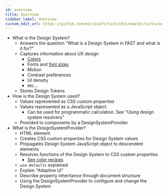 ```yaml
---
id: overview
title: Overview
sidebar_label: Overview
custom_edit_url: https://github.com/microsoft/fast/edit/master/sites/website/src/docs/design-systems/overview.md
---
```

- What is the Design System?
    - Answers the question "What is a Design System in FAST and what is it for?"
    - Captures information about UX design
        - [Colors](https://www.fast.design/docs/design/color)
        - Fonts and [font sizes](https://www.fast.design/docs/design/type-ramp)
        - Motion
        - Contrast preferences
        - UI density
        - etc...
    - Stores Design Tokens
- How is the Design System used?
    - Values represented as CSS custom properties
    - Values represented as a JavaScript object
        - Can be used for programmatic calculation. See "Using design system resolvers"
    - Provided to components by a DesignSystemProvider
- What is the DesignSystemProvider?
    - HTML element
    - Creates CSS custom properties for Design System values
    - Propagates Design System JavaScript object to descendent elements
    - Resolves functions of the Design System to CSS custom properties
        - [See color recipes](https://www.fast.design/docs/design/color#algorithmic-colors-recipes) 
    - `use-defaults` explained
    - Explain "Adaptive UI"
    - Describe property inheritance through document structure
    - Using the DesignSystemProvider to configure and change the Design System